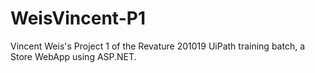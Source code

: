 # WeisVincent-P1
Vincent Weis's Project 1 of the Revature 201019 UiPath training batch, a Store WebApp using ASP.NET.
